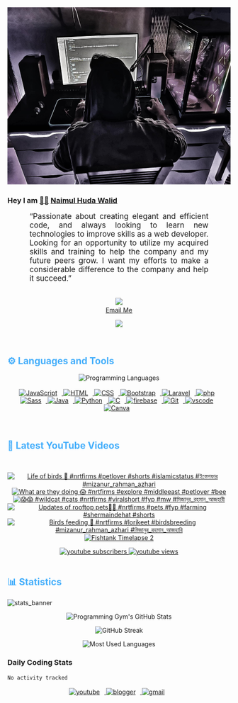 <!-- ![github_cover_banner](https://www.digitalsolutionservices.com/img/services/web%20development.gif)-->

<div align="center" style="display:block;">
    <img height="400px" width="100%" alt="github cover banner" src="https://raw.githubusercontent.com/NaimulHudaWalid/NaimulHudaWalid/main/272276268_3114779035434264_920860974401480824_n.jpg"/> 
</div>

### Hey I am [👨🏻‍][facebook] [Naimul Huda Walid][youtube]



<p align:"center" style="text-align: justify; margin: 0 50px; font-size: 17px;" >
   “Passionate about creating elegant and efficient code, and always looking to learn new technologies to improve skills as a web developer. Looking for an opportunity to utilize my acquired skills and training to help the company and my future peers grow. I want my efforts to make a considerable difference to the company and help it succeed.”
<br>
<br>
<div align="center">

![](https://visitor-badge.glitch.me/badge?page_id=NaimulHudaWalid)
    <br />
[Email Me](mailto:dev.naimulhuda@gmail.com)
</div>
</p>
<!-- Typing SVG by DenverCoder1 - https://github.com/DenverCoder1/readme-typing-svg -->
<p align="center">
<!--   <a href="https://github.com/DenverCoder1/readme-typing-svg"> -->
    <img src="https://readme-typing-svg.herokuapp.com?color=E22FE4&width=380&height=45&lines=Open-Source+Enthusiast;Learning+In+Public;Empowering+Others;Nice+To+Meet+You+...&center=true"></a>

</p>
<br>
<!-- Languages and Tools -->

<h2 style="color: #44AEFB">⚙️ Languages and Tools</h2>
<div align="center" style="display:block;">
    <img width="100px" alt="Programming Languages" src="https://user-images.githubusercontent.com/78341798/194531121-47b0119a-ce00-439d-b586-125f86acb098.png"/> 
</div>
<br>   
<!-- Icons Resources -->
<!-- https://devicon.dev/ -->
<!-- https://cdn.jsdelivr.net/npm/simple-icons@v3/icons/ -->
<div align="center">
  <a href="https://developer.mozilla.org/en-US/docs/Web/JavaScript" target="_blank" rel="noreferrer">
      <img  alt="JavaScript" height="50px" style="padding-right:10px;" src="https://cdn.jsdelivr.net/gh/devicons/devicon/icons/javascript/javascript-plain.svg"/>
  </a>
  
 
  <a href="https://developer.mozilla.org/en-US/docs/Web/HTML" target="_blank" rel="noreferrer">
      <img  alt="HTML" height="50px" style="padding-right:10px;" src="https://cdn.jsdelivr.net/gh/devicons/devicon/icons/html5/html5-original.svg"/>
  </a>
  <a href="https://developer.mozilla.org/en-US/docs/Web/CSS" target="_blank" rel="noreferrer">
      <img  alt="CSS" height="50px" style="padding-right:10px;" src="https://cdn.jsdelivr.net/gh/devicons/devicon/icons/css3/css3-original.svg"/>
  </a>
  <a href="https://getbootstrap.com/" target="_blank" rel="noreferrer">
      <img  alt="Bootstrap" height="50px" style="padding-right:10px;" src="https://cdn.jsdelivr.net/gh/devicons/devicon/icons/bootstrap/bootstrap-original.svg"/>
  </a> 
  <a href="https://laravel.com/" target="_blank" rel="noreferrer">
      <img  alt="Laravel" height="50px" style="padding-right:10px;" src="https://cdn.jsdelivr.net/gh/devicons/devicon/icons/laravel/laravel-plain.svg"/>
  </a>
  <a href="https://www.php.net/" target="_blank" rel="noreferrer">
      <img  alt="php" height="50px" style="padding-right:10px;" src="https://cdn.jsdelivr.net/gh/devicons/devicon/icons/php/php-original.svg"/>
  </a>
  <a href="https://sass-lang.com/" target="_blank" rel="noreferrer">
      <img  alt="Sass" height="50px" style="padding-right:10px;" src="https://cdn.jsdelivr.net/gh/devicons/devicon/icons/sass/sass-original.svg"/>
  </a>
  <a href="https://www.java.com/en/" target="_blank" rel="noreferrer">
      <img  alt="Java" height="50px" style="padding-right:10px;" src="https://cdn.jsdelivr.net/gh/devicons/devicon/icons/java/java-original.svg"/>
  </a>    
  <a href="https://www.python.org/" target="_blank" rel="noreferrer">
      <img  alt="Python" height="50px" style="padding-right:10px;" src="https://cdn.jsdelivr.net/gh/devicons/devicon/icons/python/python-original.svg"/>
  </a>
  <a href="https://www.cprogramming.com/" target="_blank" rel="noreferrer">
      <img  alt="C" height="50px" style="padding-right:10px;" src="https://cdn.jsdelivr.net/gh/devicons/devicon/icons/c/c-original.svg"/>
  </a>
  
  <a href="https://firebase.google.com/" target="_blank" rel="noreferrer">
      <img  alt="firebase" height="50px" style="padding-right:10px;" src="https://cdn.jsdelivr.net/gh/devicons/devicon/icons/firebase/firebase-plain.svg"/>
  </a>
 
  <a href="https://git-scm.com/" target="_blank" rel="noreferrer">
      <img  alt="Git" height="50px" style="padding-right:10px;" src="https://cdn.jsdelivr.net/gh/devicons/devicon/icons/git/git-original.svg"/>
  </a>
  
  <a href="https://code.visualstudio.com/" target="_blank" rel="noreferrer">
      <img  alt="vscode" height="50px" style="padding-right:10px;"src="https://cdn.jsdelivr.net/gh/devicons/devicon/icons/vscode/vscode-original.svg"/>
  </a>
  <a href="https://www.canva.com/" target="_blank" rel="noreferrer">
      <img  alt="Canva" height="50px" style="padding-right:10px;" src="https://cdn.jsdelivr.net/gh/devicons/devicon/icons/canva/canva-original.svg"/> 
  </a>
</div>
<br>
<br>

<!-- Latest YouTube Videos -->

<h2 style="color: #44AEFB">🎦 Latest YouTube Videos</h2>
<br />

<!-- Resource/Reference: https://github.com/DenverCoder1/github-readme-youtube-cards -->
<div class="youtube videos cards" align="center">

<!-- BEGIN YOUTUBE-CARDS -->
[![Life of birds 🖤 #nrtfirms #petlover #shorts #islamicstatus #ইস্তেগফার #mizanur_rahman_azhari](https://ytcards.demolab.com/?id=B8fl_UN5Kh8&title=Life+of+birds+%F0%9F%96%A4+%23nrtfirms+%23petlover+%23shorts+%23islamicstatus+%23%E0%A6%87%E0%A6%B8%E0%A7%8D%E0%A6%A4%E0%A7%87%E0%A6%97%E0%A6%AB%E0%A6%BE%E0%A6%B0+%23mizanur_rahman_azhari&lang=en&timestamp=1737709952&background_color=%230d1117&title_color=%23ffffff&stats_color=%23dedede&max_title_lines=1&width=250&border_radius=5 "Life of birds 🖤 #nrtfirms #petlover #shorts #islamicstatus #ইস্তেগফার #mizanur_rahman_azhari")](https://www.youtube.com/watch?v=B8fl_UN5Kh8)
[![What are they doing 😱 #nrtfirms #explore #middleeast #petlover #bee](https://ytcards.demolab.com/?id=n-M2YkZflI4&title=What+are+they+doing+%F0%9F%98%B1+%23nrtfirms+%23explore+%23middleeast+%23petlover+%23bee&lang=en&timestamp=1736545338&background_color=%230d1117&title_color=%23ffffff&stats_color=%23dedede&max_title_lines=1&width=250&border_radius=5 "What are they doing 😱 #nrtfirms #explore #middleeast #petlover #bee")](https://www.youtube.com/watch?v=n-M2YkZflI4)
[![😱😱 #wildcat #cats #nrtfirms #viralshort #fyp #mw #মিজানুর_রহমান_আজহারী](https://ytcards.demolab.com/?id=s_sxwS_l02A&title=%F0%9F%98%B1%F0%9F%98%B1+%23wildcat+%23cats+%23nrtfirms+%23viralshort+%23fyp+%23mw+%23%E0%A6%AE%E0%A6%BF%E0%A6%9C%E0%A6%BE%E0%A6%A8%E0%A7%81%E0%A6%B0_%E0%A6%B0%E0%A6%B9%E0%A6%AE%E0%A6%BE%E0%A6%A8_%E0%A6%86%E0%A6%9C%E0%A6%B9%E0%A6%BE%E0%A6%B0%E0%A7%80&lang=en&timestamp=1736459831&background_color=%230d1117&title_color=%23ffffff&stats_color=%23dedede&max_title_lines=1&width=250&border_radius=5 "😱😱 #wildcat #cats #nrtfirms #viralshort #fyp #mw #মিজানুর_রহমান_আজহারী")](https://www.youtube.com/watch?v=s_sxwS_l02A)
[![Updates of rooftop pets🖤🔥 #nrtfirms #pets #fyp #farming #shermaindehat #shorts](https://ytcards.demolab.com/?id=bjYYYjGsRAI&title=Updates+of+rooftop+pets%F0%9F%96%A4%F0%9F%94%A5+%23nrtfirms+%23pets+%23fyp+%23farming+%23shermaindehat+%23shorts&lang=en&timestamp=1736234880&background_color=%230d1117&title_color=%23ffffff&stats_color=%23dedede&max_title_lines=1&width=250&border_radius=5 "Updates of rooftop pets🖤🔥 #nrtfirms #pets #fyp #farming #shermaindehat #shorts")](https://www.youtube.com/watch?v=bjYYYjGsRAI)
[![Birds feeding 🖤 #nrtfirms #lorikeet #birdsbreeding #mizanur_rahman_azhari #মিজানুর_রহমান_আজহারি](https://ytcards.demolab.com/?id=Mn8YOpanPyw&title=Birds+feeding+%F0%9F%96%A4+%23nrtfirms+%23lorikeet+%23birdsbreeding+%23mizanur_rahman_azhari+%23%E0%A6%AE%E0%A6%BF%E0%A6%9C%E0%A6%BE%E0%A6%A8%E0%A7%81%E0%A6%B0_%E0%A6%B0%E0%A6%B9%E0%A6%AE%E0%A6%BE%E0%A6%A8_%E0%A6%86%E0%A6%9C%E0%A6%B9%E0%A6%BE%E0%A6%B0%E0%A6%BF&lang=en&timestamp=1735855091&background_color=%230d1117&title_color=%23ffffff&stats_color=%23dedede&max_title_lines=1&width=250&border_radius=5 "Birds feeding 🖤 #nrtfirms #lorikeet #birdsbreeding #mizanur_rahman_azhari #মিজানুর_রহমান_আজহারি")](https://www.youtube.com/watch?v=Mn8YOpanPyw)
[![Fishtank Timelapse 2](https://ytcards.demolab.com/?id=FmBD3LYZEio&title=Fishtank+Timelapse+2&lang=en&timestamp=1735288079&background_color=%230d1117&title_color=%23ffffff&stats_color=%23dedede&max_title_lines=1&width=250&border_radius=5 "Fishtank Timelapse 2")](https://www.youtube.com/watch?v=FmBD3LYZEio)
<!-- END YOUTUBE-CARDS -->
</div>

<!-- Begin Youtube Buttons -->
<!-- Resource/Reference:  https://github.com/DenverCoder1/custom-icon-badges -->
<div class="youtube buttons" align="center">
    <a href="https://www.youtube.com/channel/UCa3YaFwzSII0kKg3Nads2dQ"  target="_blank">
        <img alt="youtube subscribers" src="https://img.shields.io/youtube/channel/subscribers/UCa3YaFwzSII0kKg3Nads2dQ?logo=youtube&logoColor=red&style=for-the-badge"/>
    </a> 
    <a href="https://www.youtube.com/channel/UCa3YaFwzSII0kKg3Nads2dQ"  target="_blank">
        <img alt="youtube views" src="https://custom-icon-badges.demolab.com/youtube/channel/views/UCa3YaFwzSII0kKg3Nads2dQ?color=%23E05D44&logo=eye&logoColor=white&style=for-the-badge&labelColor=#555555"/>
    </a> 
</div>
<br>
<!-- End Youtube Buttons -->

<!-- Statistics -->

<h2 style="color: #44AEFB">📊 Statistics</h2>

![stats_banner](https://user-images.githubusercontent.com/78341798/194534778-d662496c-ae00-4e8d-ae9b-b90912054e7f.gif)

<!-- Begin Stats Cards -->
<!-- Resources:  -->
<!-- Github & Languages Stats: https://github.com/naimul15-12090/github-readme-stats --> 
<!-- Streak Stats: https://github.com/denvercoder1/github-readme-streak-stats -->
<!-- Change the value after ?username= to your GitHub username. -->
<div class="stats" align="center">

![Programming Gym's GitHub Stats](https://github-readme-stats.vercel.app/api?username=NaimulHudaWalid&hide=stars&count_private=true&show_icons=true&theme=algolia&border_radius=20)

![GitHub Streak](https://streak-stats.demolab.com?user=NaimulHudaWalid&count_private=true&theme=algolia&border_radius=22)

![Most Used Languages](https://github-readme-stats.vercel.app/api/top-langs/?username=NaimulHudaWalid&langs_count=8&layout=compact&show_icons=true&theme=algolia&border_radius=20)
    
<!-- ![Top Langs](https://github-readme-stats.vercel.app/api/top-langs/?username=naimul15-12090&langs_count=8) -->
<!-- [![Top Langs](https://github-readme-stats.vercel.app/api/top-langs/?username=naimul15-12090&layout=compact)](https://github.com/anuraghazra/github-readme-stats)
 -->
    
</div>
<!--  End Stats Cards -->



### Daily Coding Stats
<!--START_SECTION:waka-->

```txt
No activity tracked
```

<!--END_SECTION:waka-->
<!-- Begin Footer -->
<!-- Icons Resources -->
<!-- https://devicon.dev/ -->
<div class="footer" align="center" style="margin:15px;">
    <a href="https://www.youtube.com/channel/UCa3YaFwzSII0kKg3Nads2dQ" target="_blank">
        <img  style="margin:0 10px 10px 0;" src="https://user-images.githubusercontent.com/78341798/194531650-698ef1b1-9cbd-4b4f-96ef-5a2ec4b5d7e6.svg" alt="youtube" width="40px"/>
    </a>
    <a href="https://www.linkedin.com/in/naimulhudawalid/" target="_blank">
        <img style="margin:0 10px 10px 0;" src="https://user-images.githubusercontent.com/78341798/194531458-b5dfeb1b-bad5-4dfa-909a-2e402262db9a.svg" alt="blogger" width="40px"/>
    </a>
    <a href="mailto:dev.naimulhuda@gmail.com" target="_blank">
        <img style="margin:0 10px 10px 0;" src="https://user-images.githubusercontent.com/78341798/194531383-ddb2b774-5bb9-491c-b601-4a4a7d9792fb.svg" alt="gmail" width="40px"/>
    </a>
</div>
<!-- End Footer -->

[youtube]: https://www.youtube.com/channel/UCa3YaFwzSII0kKg3Nads2dQ
[facebook]: https://www.facebook.com/profile.php?id=100007065945838
